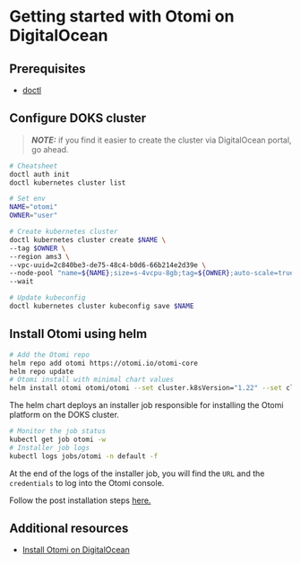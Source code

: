 # Getting started with Otomi on DigitalOcean

## Prerequisites

- [doctl](https://docs.digitalocean.com/reference/doctl/how-to/install/)

## Configure DOKS cluster

>**_NOTE:_** if you find it easier to create the cluster via DigitalOcean portal, go ahead.

```bash
# Cheatsheet
doctl auth init 
doctl kubernetes cluster list

# Set env
NAME="otomi"
OWNER="user"

# Create kubernetes cluster
doctl kubernetes cluster create $NAME \
--tag $OWNER \
--region ams3 \
--vpc-uuid=2c840be3-de75-48c4-b0d6-66b214e2d39e \
--node-pool "name=${NAME};size=s-4vcpu-8gb;tag=${OWNER};auto-scale=true;min-nodes=2;max-nodes=5;count=2;" \
--wait
```

```bash
# Update kubeconfig
doctl kubernetes cluster kubeconfig save $NAME
```

## Install Otomi using helm

```bash
# Add the Otomi repo
helm repo add otomi https://otomi.io/otomi-core
helm repo update
# Otomi install with minimal chart values
helm install otomi otomi/otomi --set cluster.k8sVersion="1.22" --set cluster.name=$NAME --set cluster.provider=custom --set apps.host-mods.enabled=false
```

The helm chart deploys an installer job responsible for installing the Otomi platform on the DOKS cluster.

```bash
# Monitor the job status
kubectl get job otomi -w
# Installer job logs
kubectl logs jobs/otomi -n default -f
```

At the end of the logs of the installer job, you will find the `URL` and the `credentials` to log into the Otomi console.

Follow the post installation steps [here.](https://otomi.io/docs/installation/post-install)

## Additional resources

- [Install Otomi on DigitalOcean](https://towardsdev.com/otomi-on-digital-ocean-16778f4466b8)
